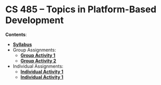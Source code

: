 # CS 485 – Topics in Platform-Based Development

**Contents**:

* **[Syllabus](SYLABUS.md)**
* Group Assignments:
  * **[Group Activity 1](ASSIGN1.md)**
  * **[Group Activity 2](ASSIGN2.md)**
* Individual Assignments:
  * **[Individual Activity 1](I_ASSIGN1.md)**
  * **[Individual Activity 1](I_ASSIGN2.md)**